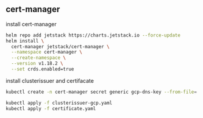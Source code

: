 ## cert-manager

install cert-manager

```bash
helm repo add jetstack https://charts.jetstack.io --force-update
helm install \
  cert-manager jetstack/cert-manager \
  --namespace cert-manager \
  --create-namespace \
  --version v1.18.2 \
  --set crds.enabled=true
```

install clusterissuer and certifacate

```bash
kubectl create -n cert-manager secret generic gcp-dns-key --from-file=./dns01-solver.json

kubectl apply -f clusterissuer-gcp.yaml
kubectl apply -f certificate.yaml
```
